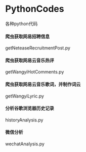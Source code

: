 # PythonCodes

各种python代码



#### 爬虫获取网易招聘信息

getNeteaseRecruitmentPost.py



#### 爬虫获取网易云音乐热评

getWangyiHotComments.py



#### 爬虫获取网易云音乐歌词，并制作词云

getWangyiLyric.py



#### 分析谷歌浏览器历史记录

historyAnalysis.py



#### 微信分析

wechatAnalysis.py